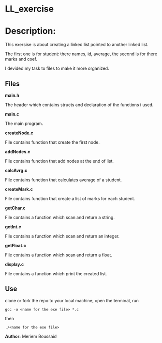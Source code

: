 ﻿# LL_exercise

<h1>Description:</h1>

This exersise is about creating a linked list pointed to another linked list.

The first one is for student: there names, id, average,
the second is for there marks and coef.

I devided my task to files to make it more organized.

<h2>Files</h2>

**main.h**

The header which contains structs and declaration of the functions i used.

**main.c**

The main program.

**createNode.c**

File contains function that create the first node.

**addNodes.c**

File contains function that add nodes at the end of list.

**calcAvrg.c**

File contains function that calculates average of a student.

**createMark.c**

File contains function that create a list of marks for each student.

**getChar.c**

File contains a function which scan and return a string.

**getInt.c**

File contains a function which scan and return an integer.

**getFloat.c**

File contains a function which scan and return a float.

**display.c**

File contains a function which print the created list.

<h2>Use</h2>
clone or fork  the repo to your local machine, open the terminal, run

    gcc -o <name for the exe file> *.c

then

    ./<name for the exe file>

**Author:**
Meriem Boussaid
